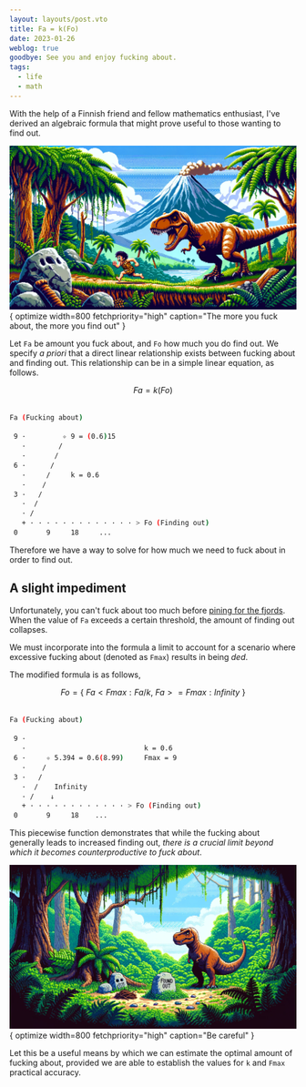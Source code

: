 ```yaml
---
layout: layouts/post.vto
title: Fa = k(Fo)
date: 2023-01-26
weblog: true
goodbye: See you and enjoy fucking about.
tags:
  - life
  - math
---
```


With the help of a Finnish friend and fellow mathematics enthusiast, I've derived an algebraic formula that might prove useful to those wanting to find out.

![A T-Rex chasing a caveman who was fucking about](/assets/images/fa-equals-k-fo.webp){ optimize width=800 fetchpriority="high" caption="The more you fuck about, the more you find out" }

Let `Fa` be amount you fuck about, and `Fo` how much you do find out. We specify _a priori_ that a direct linear relationship exists between fucking about and finding out. This relationship can be in a simple linear equation, as follows.

```math

Fa = k(Fo)

```

```bash

Fa (Fucking about)

 9 ·         ✧ 9 = (0.6)15
   ·        /
   ·       /
 6 ·      /
   ·     /     k = 0.6
   ·    /
 3 ·   /
   ·  /
   · /
   + · · · · · · · · · · · · · > Fo (Finding out)
 0       9     18     ...

```

Therefore we have a way to solve for how much we need to fuck about in order to find out.

## A slight impediment

Unfortunately, you can't fuck about too much before [pining for the fjords](https://www.youtube.com/watch?v=4vuW6tQ0218). When the value of `Fa` exceeds a certain threshold, the amount of finding out collapses.

We must incorporate into the formula a limit to account for a scenario where excessive fucking about (denoted as `Fmax`) results in being _ded_.

The modified formula is as follows,

```math

Fo = \left\{~Fa<Fmax:Fa / k,~Fa>=Fmax:Infinity~\right\}

```

```bash

Fa (Fucking about)

 9 ·
   ·                             k = 0.6
 6 ·     ✧ 5.394 = 0.6(8.99)     Fmax = 9
   ·    /
 3 ·   /
   ·  /    Infinity
   · /    ↓
   + · · · · · · · · · · · · > Fo (Finding out)
 0       9     18    ...

```

This piecewise function demonstrates that while the fucking about generally leads to increased finding out, _there is a crucial limit beyond which it becomes counterproductive to fuck about_.

![A T-Rex with a full belly](/assets/images/belly-full.webp){ optimize width=800 fetchpriority="high" caption="Be careful" }

Let this be a useful means by which we can estimate the optimal amount of fucking about, provided we are able to establish the values for `k` and `Fmax` practical accuracy.
